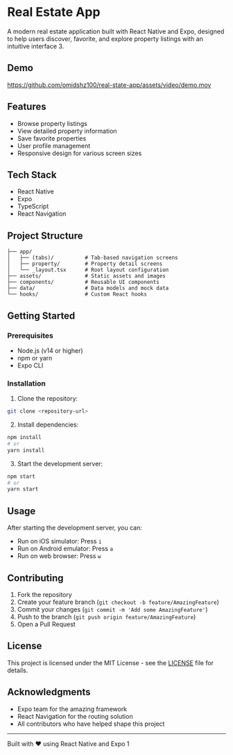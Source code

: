 # Real Estate App

A modern real estate application built with React Native and Expo, designed to help users discover, favorite, and explore property listings with an intuitive interface <mcreference link="https://medium.com/@kc_clintone/the-ultimate-guide-to-writing-a-great-readme-md-for-your-project-3d49c2023357" index="3">3</mcreference>.

## Demo

https://github.com/omidshz100/real-state-app/assets/video/demo.mov

## Features

- Browse property listings
- View detailed property information
- Save favorite properties
- User profile management
- Responsive design for various screen sizes

## Tech Stack

- React Native
- Expo
- TypeScript
- React Navigation

## Project Structure

```
├── app/
│   ├── (tabs)/          # Tab-based navigation screens
│   ├── property/        # Property detail screens
│   └── _layout.tsx      # Root layout configuration
├── assets/              # Static assets and images
├── components/          # Reusable UI components
├── data/                # Data models and mock data
└── hooks/               # Custom React hooks
```

## Getting Started

### Prerequisites

- Node.js (v14 or higher)
- npm or yarn
- Expo CLI

### Installation

1. Clone the repository:
```bash
git clone <repository-url>
```

2. Install dependencies:
```bash
npm install
# or
yarn install
```

3. Start the development server:
```bash
npm start
# or
yarn start
```

## Usage

After starting the development server, you can:

- Run on iOS simulator: Press `i`
- Run on Android emulator: Press `a`
- Run on web browser: Press `w`

## Contributing

1. Fork the repository
2. Create your feature branch (`git checkout -b feature/AmazingFeature`)
3. Commit your changes (`git commit -m 'Add some AmazingFeature'`)
4. Push to the branch (`git push origin feature/AmazingFeature`)
5. Open a Pull Request

## License

This project is licensed under the MIT License - see the [LICENSE](LICENSE) file for details.

## Acknowledgments

- Expo team for the amazing framework
- React Navigation for the routing solution
- All contributors who have helped shape this project

---

Built with ❤️ using React Native and Expo <mcreference link="https://bulldogjob.com/readme/how-to-write-a-good-readme-for-your-github-project" index="1">1</mcreference>